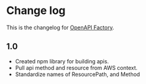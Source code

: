 # Change log
This is the changelog for [OpenAPI Factory](readme.md).

## 1.0 ##
* Created npm library for building apis.
* Pull api method and resource from AWS context.
* Standardize names of ResourcePath, and Method